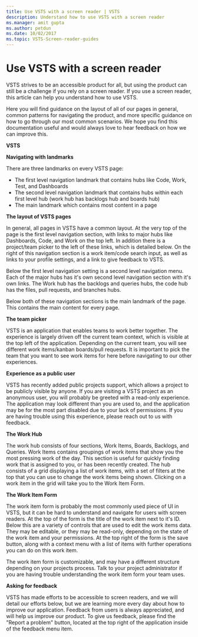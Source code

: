 ```yaml
---
title: Use VSTS with a screen reader | VSTS 
description: Understand how to use VSTS with a screen reader
ms.manager: amit gupta
ms.author: petdun
ms.date: 10/02/2017
ms.topic: VSTS-Screen-reader-guides
---
```


# Use VSTS with a screen reader 

VSTS strives to be an accessible product for all, but using the product can still be a challenge if you rely on a screen reader. If you use a screen reader, this article can help you understand how to use VSTS.

Here you will find guidance on the layout of all of our pages in general, common patterns for navigating the product, and more specific guidance on how to go through our most common scenarios. We hope you find this documentation useful and would always love to hear feedback on how we can improve this.


**VSTS**


**Navigating with landmarks**

There are three landmarks on every VSTS page:
- The first level navigation landmark that contains hubs like Code, Work, Test, and Dashboards
- The second level navigation landmark that contains hubs within each first level hub (work hub has backlogs hub and boards hub)
- The main landmark which contains most content in a page


**The layout of VSTS pages**

In general, all pages in VSTS have a common layout. At the very top of the page is the first level navigation section, with links to major hubs like Dashboards, Code, and Work on the top left. In addition there is a project/team picker to the left of these links, which is detailed below. On the right of this navigation section is a work item/code search input, as well as links to your profile settings, and a link to give feedback to VSTS.

Below the first level navigation setting is a second level navigation menu. Each of the major hubs has it's own second level navigation section with it's own links. The Work hub has the backlogs and queries hubs, the code hub has the files, pull requests, and branches hubs. 

Below both of these navigation sections is the main landmark of the page. This contains the main content for every page.

**The team picker**

VSTS is an application that enables teams to work better together. The experience is largely driven off the current team context, which is visible at the top left of the application. Depending on the current team, you will see different work items/kanban boards/pull requests. It is important to pick the team that you want to see work items for here before navigating to our other experiences.

**Experience as a public user**

VSTS has recently added public projects support, which allows a project to be publicly visible by anyone. If you are visiting a VSTS project as an anonymous user, you will probably be greeted with a read-only experience. The application may look different than you are used to, and the application may be for the most part disabled due to your lack of permissions. If you are having trouble using this experience, please reach out to us with feedback.

**The Work Hub**

The work hub consists of four sections, Work Items, Boards, Backlogs, and Queries. Work Items contains groupings of work items that show you the most pressing work of the day. This section is useful for quickly finding work that is assigned to you, or has been recently created. The hub consists of a grid displaying a list of work items, with a set of filters at the top that you can use to change the work items being shown. Clicking on a work item in the grid will take you to the Work Item Form.

**The Work Item Form**

The work item form is probably the most commonly used piece of UI in VSTS, but it can be hard to understand and navigate for users with screen readers. At the top of the form is the title of the work item next to it's ID. Below this are a variety of controls that are used to edit the work items data. They may be editable, or they may be read-only, depending on the state of the work item and your permissions. At the top right of the form is the save button, along with a context menu with a list of items with further operations you can do on this work item.

The work item form is customizable, and may have a different structure depending on your projects process. Talk to your project administrator if you are having trouble understanding the work item form your team uses.

**Asking for feedback**

VSTS has made efforts to be accessible to screen readers, and we will detail our efforts below, but we are learning more every day about how to improve our application. Feedback from users is always appreciated, and will help us improve our product. To give us feedback, please find the "Report a problem" button, located at the top right of the application inside of the feedback menu item.

